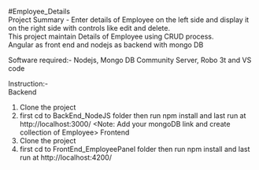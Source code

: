 #Employee_Details<br>
Project Summary - Enter details of Employee on the left side and display it on the right side with controls like edit and delete.<br> 
This project maintain Details of Employee using CRUD process.<br>
Angular as front end and nodejs as backend with mongo DB<br>

Software required:- Nodejs, Mongo DB Community Server, Robo 3t and VS code<br>

Instruction:-<br>
Backend
1. Clone the project
2. first cd to BackEnd_NodeJS folder then run npm install and last run at http://localhost:3000/ 
<Note: Add your mongoDB link and create collection of Employee>
Frontend
1. Clone the project
2. first cd to FrontEnd_EmployeePanel folder then run npm install and last run at http://localhost:4200/ 


